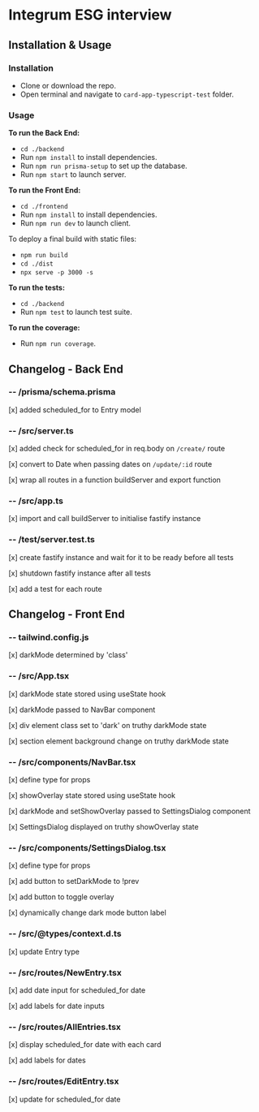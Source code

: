 # Integrum ESG interview

## Installation & Usage

### Installation

* Clone or download the repo.
* Open terminal and navigate to `card-app-typescript-test` folder.

### Usage

**To run the Back End:**
- `cd ./backend`
- Run `npm install` to install dependencies.
- Run `npm run prisma-setup` to set up the database.
- Run `npm start` to launch server.

**To run the Front End:**
- `cd ./frontend`
- Run `npm install` to install dependencies.
- Run `npm run dev` to launch client.

To deploy a final build with static files:

- `npm run build`
- `cd ./dist`
- `npx serve -p 3000 -s`

**To run the tests:**
- `cd ./backend`
- Run `npm test` to launch test suite.

**To run the coverage:**
- Run `npm run coverage`.

## Changelog - Back End

### -- /prisma/schema.prisma

[x] added scheduled_for to Entry model

### -- /src/server.ts

[x] added check for scheduled_for in req.body on `/create/` route

[x] convert to Date when passing dates on `/update/:id` route

[x] wrap all routes in a function buildServer and export function

### -- /src/app.ts

[x] import and call buildServer to initialise fastify instance

### -- /test/server.test.ts

[x] create fastify instance and wait for it to be ready before all tests

[x] shutdown fastify instance after all tests

[x] add a test for each route


## Changelog - Front End

### -- tailwind.config.js

[x] darkMode determined by 'class'

### -- /src/App.tsx

[x] darkMode state stored using useState hook

[x] darkMode passed to NavBar component

[x] div element class set to 'dark' on truthy darkMode state

[x] section element background change on truthy darkMode state

### -- /src/components/NavBar.tsx

[x] define type for props

[x] showOverlay state stored using useState hook

[x] darkMode and setShowOverlay passed to SettingsDialog component

[x] SettingsDialog displayed on truthy showOverlay state

### -- /src/components/SettingsDialog.tsx

[x] define type for props

[x] add button to setDarkMode to !prev

[x] add button to toggle overlay

[x] dynamically change dark mode button label

### -- /src/@types/context.d.ts

[x] update Entry type

### -- /src/routes/NewEntry.tsx

[x] add date input for scheduled_for date

[x] add labels for date inputs

### -- /src/routes/AllEntries.tsx

[x] display scheduled_for date with each card

[x] add labels for dates

### -- /src/routes/EditEntry.tsx

[x] update for scheduled_for date